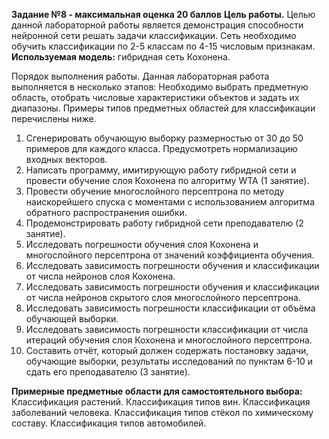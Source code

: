 **Задание №8 - максимальная оценка 20 баллов**
**Цель работы.** Целью данной лабораторной работы является демонстрация способности нейронной сети решать задачи классификации. Сеть необходимо обучить классификации по 2-5 классам по 4-15 числовым признакам.
**Используемая модель:** гибридная сеть Кохонена.

Порядок выполнения работы.
Данная лабораторная работа выполняется в несколько этапов:
Необходимо выбрать предметную область, отобрать числовые характеристики объектов и задать их диапазоны. Примеры типов предметных областей для классификации перечислены ниже.

1. Сгенерировать обучающую выборку размерностью от 30 до 50 примеров для каждого класса. Предусмотреть нормализацию входных векторов.
2. Написать программу, имитирующую работу гибридной сети и провести обучение слоя Кохонена по алгоритму WTA (1 занятие).
3. Провести обучение многослойного персептрона по методу наискорейшего спуска с моментами с использованием алгоритма обратного распространения ошибки.
4. Продемонстрировать работу гибридной сети преподавателю (2 занятие).
5. Исследовать погрешности обучения слоя Кохонена и многослойного персептрона от значений коэффициента обучения.
6. Исследовать зависимость погрешности обучения и классификации от числа нейронов слоя Кохонена.
7. Исследовать зависимость погрешности обучения и классификации от числа нейронов скрытого слоя многослойного персептрона.
8. Исследовать зависимость погрешности классификации от объёма обучающей выборки.
9. Исследовать зависимость погрешности классификации от числа итераций обучения слоя Кохонена и многослойного персептрона.
10. Составить отчёт, который должен содержать постановку задачи, обучающие выборки, результаты исследований по пунктам 6-10 и сдать его преподавателю (3 занятие).

**Примерные предметные области для самостоятельного выбора:**
Классификация растений.
Классификация типов вин.
Классификация заболеваний человека.
Классификация типов стёкол по химическому составу.
Классификация типов автомобилей.
